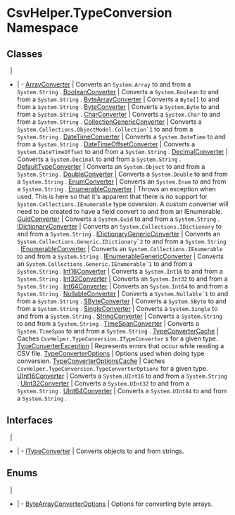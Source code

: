# CsvHelper.TypeConversion Namespace

## Classes
&nbsp; | &nbsp;
- | -
[ArrayConverter](/api/CsvHelper.TypeConversion/ArrayConverter) | Converts an ``System.Array`` to and from a ``System.String`` .
[BooleanConverter](/api/CsvHelper.TypeConversion/BooleanConverter) | Converts a ``System.Boolean`` to and from a ``System.String`` .
[ByteArrayConverter](/api/CsvHelper.TypeConversion/ByteArrayConverter) | Converts a ``Byte[]`` to and from a ``System.String`` .
[ByteConverter](/api/CsvHelper.TypeConversion/ByteConverter) | Converts a ``System.Byte`` to and from a ``System.String`` .
[CharConverter](/api/CsvHelper.TypeConversion/CharConverter) | Converts a ``System.Char`` to and from a ``System.String`` .
[CollectionGenericConverter](/api/CsvHelper.TypeConversion/CollectionGenericConverter) | Converts a ``System.Collections.ObjectModel.Collection`1`` to and from a ``System.String`` .
[DateTimeConverter](/api/CsvHelper.TypeConversion/DateTimeConverter) | Converts a ``System.DateTime`` to and from a ``System.String`` .
[DateTimeOffsetConverter](/api/CsvHelper.TypeConversion/DateTimeOffsetConverter) | Converts a ``System.DateTimeOffset`` to and from a ``System.String`` .
[DecimalConverter](/api/CsvHelper.TypeConversion/DecimalConverter) | Converts a ``System.Decimal`` to and from a ``System.String`` .
[DefaultTypeConverter](/api/CsvHelper.TypeConversion/DefaultTypeConverter) | Converts an ``System.Object`` to and from a ``System.String`` .
[DoubleConverter](/api/CsvHelper.TypeConversion/DoubleConverter) | Converts a ``System.Double`` to and from a ``System.String`` .
[EnumConverter](/api/CsvHelper.TypeConversion/EnumConverter) | Converts an ``System.Enum`` to and from a ``System.String`` .
[EnumerableConverter](/api/CsvHelper.TypeConversion/EnumerableConverter) | Throws an exception when used. This is here so that it's apparent that there is no support for ``System.Collections.IEnumerable`` type coversion. A custom converter will need to be created to have a field convert to and from an IEnumerable.
[GuidConverter](/api/CsvHelper.TypeConversion/GuidConverter) | Converts a ``System.Guid`` to and from a ``System.String`` .
[IDictionaryConverter](/api/CsvHelper.TypeConversion/IDictionaryConverter) | Converts an ``System.Collections.IDictionary`` to and from a ``System.String`` .
[IDictionaryGenericConverter](/api/CsvHelper.TypeConversion/IDictionaryGenericConverter) | Converts an ``System.Collections.Generic.IDictionary`2`` to and from a ``System.String`` .
[IEnumerableConverter](/api/CsvHelper.TypeConversion/IEnumerableConverter) | Converts an ``System.Collections.IEnumerable`` to and from a ``System.String`` .
[IEnumerableGenericConverter](/api/CsvHelper.TypeConversion/IEnumerableGenericConverter) | Converts an ``System.Collections.Generic.IEnumerable`1`` to and from a ``System.String`` .
[Int16Converter](/api/CsvHelper.TypeConversion/Int16Converter) | Converts a ``System.Int16`` to and from a ``System.String`` .
[Int32Converter](/api/CsvHelper.TypeConversion/Int32Converter) | Converts an ``System.Int32`` to and from a ``System.String`` .
[Int64Converter](/api/CsvHelper.TypeConversion/Int64Converter) | Converts an ``System.Int64`` to and from a ``System.String`` .
[NullableConverter](/api/CsvHelper.TypeConversion/NullableConverter) | Converts a ``System.Nullable`1`` to and from a ``System.String`` .
[SByteConverter](/api/CsvHelper.TypeConversion/SByteConverter) | Converts a ``System.SByte`` to and from a ``System.String`` .
[SingleConverter](/api/CsvHelper.TypeConversion/SingleConverter) | Converts a ``System.Single`` to and from a ``System.String`` .
[StringConverter](/api/CsvHelper.TypeConversion/StringConverter) | Converts a ``System.String`` to and from a ``System.String`` .
[TimeSpanConverter](/api/CsvHelper.TypeConversion/TimeSpanConverter) | Converts a ``System.TimeSpan`` to and from a ``System.String`` .
[TypeConverterCache](/api/CsvHelper.TypeConversion/TypeConverterCache) | Caches ``CsvHelper.TypeConversion.ITypeConverter`` s for a given type.
[TypeConverterException](/api/CsvHelper.TypeConversion/TypeConverterException) | Represents errors that occur while reading a CSV file.
[TypeConverterOptions](/api/CsvHelper.TypeConversion/TypeConverterOptions) | Options used when doing type conversion.
[TypeConverterOptionsCache](/api/CsvHelper.TypeConversion/TypeConverterOptionsCache) | Caches ``CsvHelper.TypeConversion.TypeConverterOptions`` for a given type.
[UInt16Converter](/api/CsvHelper.TypeConversion/UInt16Converter) | Converts a ``System.UInt16`` to and from a ``System.String`` .
[UInt32Converter](/api/CsvHelper.TypeConversion/UInt32Converter) | Converts a ``System.UInt32`` to and from a ``System.String`` .
[UInt64Converter](/api/CsvHelper.TypeConversion/UInt64Converter) | Converts a ``System.UInt64`` to and from a ``System.String`` .

## Interfaces
&nbsp; | &nbsp;
- | -
[ITypeConverter](/api/CsvHelper.TypeConversion/ITypeConverter) | Converts objects to and from strings.

## Enums
&nbsp; | &nbsp;
- | -
[ByteArrayConverterOptions](/api/CsvHelper.TypeConversion/ByteArrayConverterOptions) | Options for converting byte arrays.
